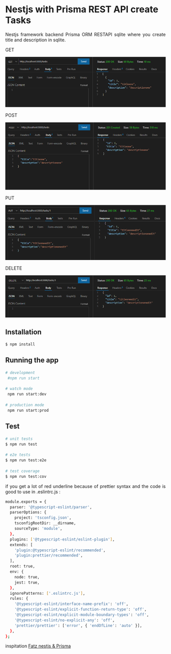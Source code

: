 # Nestjs with Prisma REST API create Tasks

<p align="justify">
Nestjs framework backend Prisma ORM RESTAPI sqlite where you create title and description in sqlite.
</p>


GET
<p align="center">
  <img src="README-images/getnestjs.PNG" alt="Step1">
</p>

POST
<p align="center">
  <img src="README-images/postnestjs.PNG" alt="Step1">
</p>

PUT
<p align="center">
  <img src="README-images/pustnestjs.PNG" alt="Step1">
</p>

DELETE
<p align="center">
  <img src="README-images/deletenestjs.PNG" alt="Step1">
</p>



## Installation

```bash
$ npm install
```

## Running the app

```bash
# development
 #npm run start

# watch mode
 npm run start:dev

# production mode
 npm run start:prod
```

## Test

```bash
# unit tests
$ npm run test

# e2e tests
$ npm run test:e2e

# test coverage
$ npm run test:cov
```

<p align="justify">
if you get a lot of red underline because of prettier syntax and the code is good to use in  .eslintrc.js :
</p>


```bash
module.exports = {
  parser: '@typescript-eslint/parser',
  parserOptions: {
    project: 'tsconfig.json',
    tsconfigRootDir: __dirname,
    sourceType: 'module',
  },
  plugins: ['@typescript-eslint/eslint-plugin'],
  extends: [
    'plugin:@typescript-eslint/recommended',
    'plugin:prettier/recommended',
  ],
  root: true,
  env: {
    node: true,
    jest: true,
  },
  ignorePatterns: ['.eslintrc.js'],
  rules: {
    '@typescript-eslint/interface-name-prefix': 'off',
    '@typescript-eslint/explicit-function-return-type': 'off',
    '@typescript-eslint/explicit-module-boundary-types': 'off',
    '@typescript-eslint/no-explicit-any': 'off',
    'prettier/prettier': ['error', { 'endOfLine': 'auto' }],
  },
};

```


inspitation [Fatz nestjs & Prisma ](https://www.youtube.com/watch?v=vUcNydH1tz0)
